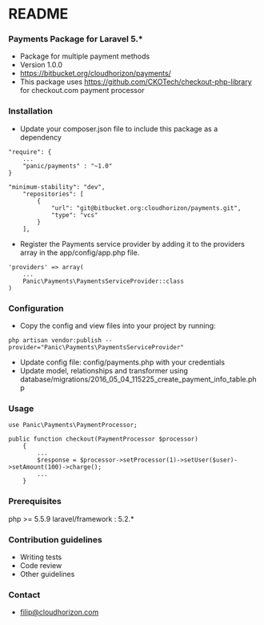 # README #


### Payments Package for Laravel 5.* ###

* Package for multiple payment methods
* Version 1.0.0
* https://bitbucket.org/cloudhorizon/payments/
* This package uses https://github.com/CKOTech/checkout-php-library for checkout.com payment processor

### Installation ###

* Update your composer.json file to include this package as a dependency 
```
"require": {
    ...
    "panic/payments" : "~1.0"
}

"minimum-stability": "dev",
    "repositories": [
        {
            "url": "git@bitbucket.org:cloudhorizon/payments.git",
            "type": "vcs"
        }
    ],
```
* Register the Payments service provider by adding it to the providers array in the app/config/app.php file.

```
'providers' => array(
    ...
    Panic\Payments\PaymentsServiceProvider::class
)

```

### Configuration ###

* Copy the config and view files into your project by running:

```
php artisan vendor:publish --provider="Panic\Payments\PaymentsServiceProvider"
```
* Update config file: config/payments.php with your credentials
* Update model, relationships and transformer using database/migrations/2016_05_04_115225_create_payment_info_table.php

### Usage ###

```
use Panic\Payments\PaymentProcessor;

public function checkout(PaymentProcessor $processor)
    {
        ...
        $response = $processor->setProcessor(1)->setUser($user)->setAmount(100)->charge();
        ...
    }
```

### Prerequisites ###

php >= 5.5.9
laravel/framework : 5.2.*

### Contribution guidelines ###

* Writing tests
* Code review
* Other guidelines

### Contact ###

* filip@cloudhorizon.com
